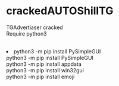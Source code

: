 # crackedAUTOShillTG
TGAdvertiaser cracked<br>
Require python3<br><br><li>
python3 -m pip install PySimpleGUI<br>
python3 -m pip install PySimpleGUI<br>
python3 -m pip install appdata<br>
python3 -m pip install win32gui<br>
python3 -m pip install emoji<br>






